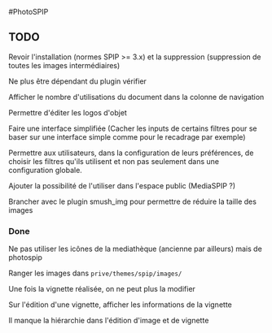 #PhotoSPIP


## TODO

Revoir l'installation (normes SPIP >= 3.x) et la suppression (suppression de toutes les images intermédiaires)

Ne plus être dépendant du plugin vérifier

Afficher le nombre d'utilisations du document dans la colonne de navigation

Permettre d'éditer les logos d'objet

Faire une interface simplifiée (Cacher les inputs de certains filtres pour se baser sur une interface simple comme pour le recadrage par exemple)

Permettre aux utilisateurs, dans la configuration de leurs préférences, de choisir les filtres qu'ils utilisent et non pas seulement dans une configuration globale.

Ajouter la possibilité de l'utiliser dans l'espace public (MediaSPIP ?)

Brancher avec le plugin smush_img pour permettre de réduire la taille des images 

### Done

Ne pas utiliser les icônes de la mediathèque (ancienne par ailleurs) mais de photospip

Ranger les images dans ```prive/themes/spip/images/```

Une fois la vignette réalisée, on ne peut plus la modifier

Sur l'édition d'une vignette, afficher les informations de la vignette

Il manque la hiérarchie dans l'édition d'image et de vignette
